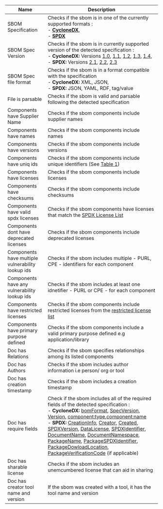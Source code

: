 <!--
 Copyright 2023 Interlynk.io
 
 Licensed under the Apache License, Version 2.0 (the "License");
 you may not use this file except in compliance with the License.
 You may obtain a copy of the License at
 
     http://www.apache.org/licenses/LICENSE-2.0
 
 Unless required by applicable law or agreed to in writing, software
 distributed under the License is distributed on an "AS IS" BASIS,
 WITHOUT WARRANTIES OR CONDITIONS OF ANY KIND, either express or implied.
 See the License for the specific language governing permissions and
 limitations under the License.
-->

Name        | Description                               | 
----------- | ----------------------------------------- | 
SBOM Specification | Checks if the sbom is in one of the currently supported formats : <br>- [**CycloneDX**](https://cyclonedx.org/),<br>- [**SPDX**](https://spdx.dev/) | 
SBOM Spec Version | Checks if the sbom is in currently supported version of the detected specification : <br>- **CycloneDX:** Versions [1.0](https://cyclonedx.org/docs/1.0/xml/), [1.1](https://cyclonedx.org/docs/1.1/xml/), [1.2](https://cyclonedx.org/docs/1.2/json/), [1.3](https://cyclonedx.org/docs/1.3/json/), [1.4](https://cyclonedx.org/docs/1.4/json/), <br>- **SPDX:** Versions [2.1](https://spdx.dev/spdx-specification-21-web-version/), [2.2](https://spdx.github.io/spdx-spec/v2.2.2), [2.3](https://spdx.github.io/spdx-spec/v2.3/)| 
SBOM Spec file format | Checks if the sbom is in a format compatible with the specification<br>- **CycloneDX:** XML, JSON,<br>- **SPDX:** JSON, YAML, RDF, tag/value | 
File is parsable | Checks if the sbom is valid and parsable following the detected specification | 
Components have Supplier Name | Checks if the sbom components include supplier names | 
Components have names | Checks if the sbom components include names |
Components have versions | Checks if the sbom components include versions | 
Components have uniq ids | Checks if the sbom components include unique identifiers (See [Table 1](https://www.ntia.gov/files/ntia/publications/sbom_formats_survey-version-2021.pdf)) | 
Components have licenses | Checks if the sbom components include licenses |
Components have checksums | Checks if the sbom components include checksums | 
Components have valid spdx licenses | Checks if the sbom components have licenses that match the [SPDX License List](https://spdx.org/licenses/) |
Components dont have deprecated licenses| Checks if the sbom components include deprecated licenses |
Components have multiple vulnerability lookup ids| Checks if the sbom includes multiple - PURL, CPE - identifiers for each component | 
Components have any vulnerability lookup ids| Checks if the sbom includes at least one idnetifier - PURL or CPE - for each component | 
Components have restricted licenses | Checks if the sbom components include restricted licenses from the [restricted license list](https://opensource.google/documentation/reference/thirdparty/licenses) |
Components have primary purpose defined | Checks if the sbom components include a valid primary purpose defined e.g application/library|
Doc has Relations | Checks if the sbom specifies relationships among its listed components | 
Doc has Authors | Checks if the sbom includes author information i.e  person/ org or tool | 
Doc has creation timestamp | Checks if the sbom includes a creation timestamp | 
Doc has require fields | Check if the sbom includes all of the required fields of the detected specification : <br>- **CycloneDX:** [bomFormat](https://cyclonedx.org/docs/1.4/json/#bomFormat), [SpecVersion](https://cyclonedx.org/docs/1.4/json/#specVersion), [Version](https://cyclonedx.org/docs/1.4/json/#version), [component:type](https://cyclonedx.org/docs/1.4/json/#components_items_type),[component:name](https://cyclonedx.org/docs/1.4/json/#components_items_name)<br>- **SPDX:** [CreationInfo](https://spdx.github.io/spdx-spec/v2.3/document-creation-information/), [Creator](https://spdx.github.io/spdx-spec/v2.3/document-creation-information/#68-creator-field), [Created](https://spdx.github.io/spdx-spec/v2.3/document-creation-information/#69-created-field), [SPDXVersion](https://spdx.github.io/spdx-spec/v2.3/document-creation-information/#61-spdx-version-field), [DataLicense](https://spdx.github.io/spdx-spec/v2.3/document-creation-information/#62-data-license-field), [SPDXIdentifier](https://spdx.github.io/spdx-spec/v2.3/document-creation-information/#63-spdx-identifier-field), [DocumentName](https://spdx.github.io/spdx-spec/v2.3/document-creation-information/#64-document-name-field), [DocumentNamespace](https://spdx.github.io/spdx-spec/v2.3/document-creation-information/#65-spdx-document-namespace-field), [PackageName](https://spdx.github.io/spdx-spec/v2.3/package-information/#71-package-name-field), [PackageSPDXIdentifier](https://spdx.github.io/spdx-spec/v2.3/package-information/#72-package-spdx-identifier-field), [PackageDowloadLocation](https://spdx.github.io/spdx-spec/v2.3/package-information/#77-package-download-location-field), [PackageVerificationCode](https://spdx.github.io/spdx-spec/v2.3/package-information/#79-package-verification-code-field) (if applicable) | 
Doc has sharable license | Checks if the sbom includes an unemcumbered license that can aid in sharing | 
Doc has creator tool name and version | If the sbom was created with a tool, it has the tool name and version | 


